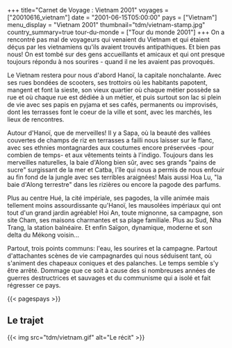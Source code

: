+++
title="Carnet de Voyage : Vietnam 2001"
voyages = ["20010616_vietnam"]
date = "2001-06-15T05:00:00"
pays = ["Vietnam"]
menu_display = "Vietnam 2001"
thumbnail="tdm/vietnam-stamp.jpg"
country_summary=true
tour-du-monde = ["Tour du monde 2001"]
+++
On a rencontré pas mal de voyageurs qui venaient du Vietnam et qui étaient déçus par les vietnamiens qu'ils avaient trouvés antipathiques. Et bien pas nous! On est tombé sur des gens accueillants et amicaux et qui ont presque toujours répondu à nos sourires - quand il ne les avaient pas provoqués. 

Le Vietnam restera pour nous d'abord Hanoï, la capitale nonchalante. Avec ses rues bondées de scooters, ses trottoirs où les habitants papotent, mangent et font la sieste, son vieux quartier où chaque métier possède sa rue et où chaque rue est dédiée à un métier, et puis surtout son lac si plein de vie avec ses papis en pyjama et ses cafés, permanents ou improvisés, dont les terrasses font le coeur de la ville et sont, avec les marchés, les lieux de rencontres.

Autour d'Hanoï, que de merveilles! Il y a Sapa, où la beauté des vallées couvertes de champs de riz en terrasses a failli nous laisser sur le flanc, avec ses ethnies montagnardes aux coutumes encore préservées -pour combien de temps- et aux vêtements teints à l'indigo. Toujours dans les merveilles naturelles, la baie d'Along bien sûr, avec ses grands "pains de sucre" surgissant de la mer et Catba, l'île qui nous a permis de nous enfouir au fin fond de la jungle avec ses terribles araignées! Mais aussi Hoa Lu, "la baie d'Along terrestre" dans les rizières ou encore la pagode des parfums.

Plus au centre Hué, la cité impériale, ses pagodes, la ville animée mais tellement moins assourdissante qu'Hanoï, les mausolées impériaux qui ont tout d'un grand jardin agréable! Hoi An, toute mignonne, sa campagne, son site Cham, ses maisons charmantes et sa plage familiale. Plus au Sud, Nha Trang, la station balnéaire. Et enfin Saïgon, dynamique, moderne et son delta du Mékong voisin...

Partout, trois points communs: l'eau, les sourires et la campagne. Partout d'attachantes scènes de vie campagnardes qui nous séduisent tant, où s'animent des chapeaux coniques et des palanches. Le temps semble s'y être arrêté. Dommage que ce soit à cause des si nombreuses années de guerres destructrices et sauvages et du communisme qui a isolé et fait régresser ce pays.

{{< pagespays >}}
## Le trajet
{{< img src="tdm/vietnam.gif" alt="Le récit" >}}